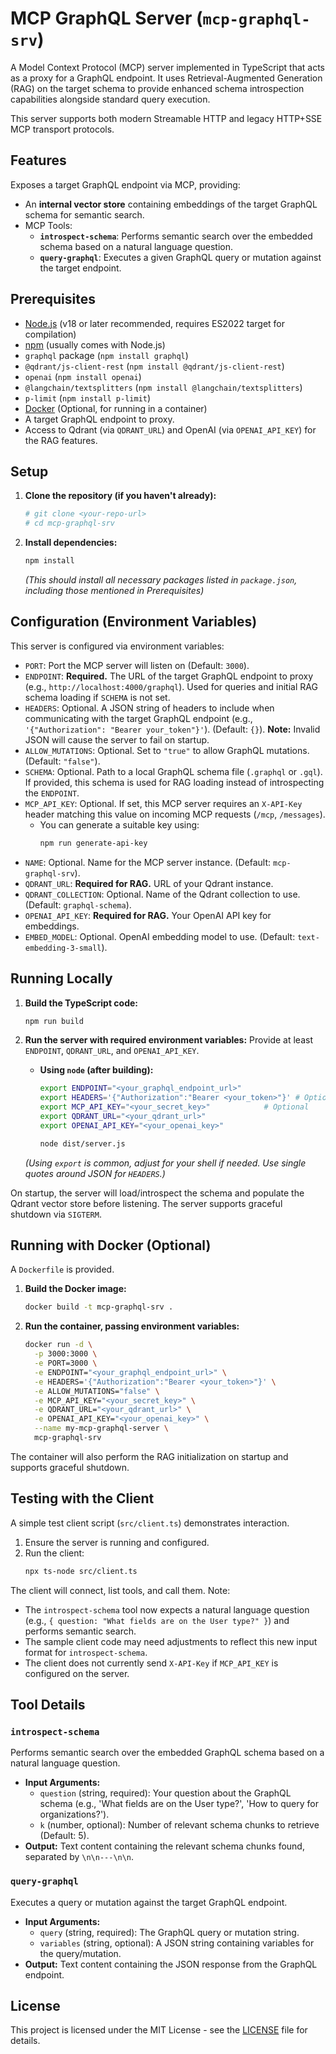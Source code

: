 # MCP GraphQL Server (`mcp-graphql-srv`)

A Model Context Protocol (MCP) server implemented in TypeScript that acts as a proxy for a GraphQL endpoint. It uses Retrieval-Augmented Generation (RAG) on the target schema to provide enhanced schema introspection capabilities alongside standard query execution.

This server supports both modern Streamable HTTP and legacy HTTP+SSE MCP transport protocols.

## Features

Exposes a target GraphQL endpoint via MCP, providing:

*   An **internal vector store** containing embeddings of the target GraphQL schema for semantic search.
*   MCP Tools:
    *   **`introspect-schema`**: Performs semantic search over the embedded schema based on a natural language question.
    *   **`query-graphql`**: Executes a given GraphQL query or mutation against the target endpoint.

## Prerequisites

*   [Node.js](https://nodejs.org/) (v18 or later recommended, requires ES2022 target for compilation)
*   [npm](https://www.npmjs.com/) (usually comes with Node.js)
*   `graphql` package (`npm install graphql`)
*   `@qdrant/js-client-rest` (`npm install @qdrant/js-client-rest`)
*   `openai` (`npm install openai`)
*   `@langchain/textsplitters` (`npm install @langchain/textsplitters`)
*   `p-limit` (`npm install p-limit`)
*   [Docker](https://www.docker.com/) (Optional, for running in a container)
*   A target GraphQL endpoint to proxy.
*   Access to Qdrant (via `QDRANT_URL`) and OpenAI (via `OPENAI_API_KEY`) for the RAG features.

## Setup

1.  **Clone the repository (if you haven't already):**
    ```bash
    # git clone <your-repo-url>
    # cd mcp-graphql-srv
    ```

2.  **Install dependencies:**
    ```bash
    npm install
    ```
    *(This should install all necessary packages listed in `package.json`, including those mentioned in Prerequisites)*

## Configuration (Environment Variables)

This server is configured via environment variables:

*   `PORT`: Port the MCP server will listen on (Default: `3000`).
*   `ENDPOINT`: **Required.** The URL of the target GraphQL endpoint to proxy (e.g., `http://localhost:4000/graphql`). Used for queries and initial RAG schema loading if `SCHEMA` is not set.
*   `HEADERS`: Optional. A JSON string of headers to include when communicating with the target GraphQL endpoint (e.g., `'{"Authorization": "Bearer your_token"}'`). (Default: `{}`). **Note:** Invalid JSON will cause the server to fail on startup.
*   `ALLOW_MUTATIONS`: Optional. Set to `"true"` to allow GraphQL mutations. (Default: `"false"`).
*   `SCHEMA`: Optional. Path to a local GraphQL schema file (`.graphql` or `.gql`). If provided, this schema is used for RAG loading instead of introspecting the `ENDPOINT`.
*   `MCP_API_KEY`: Optional. If set, this MCP server requires an `X-API-Key` header matching this value on incoming MCP requests (`/mcp`, `/messages`).
    *   You can generate a suitable key using:
        ```bash
        npm run generate-api-key
        ```
*   `NAME`: Optional. Name for the MCP server instance. (Default: `mcp-graphql-srv`).
*   `QDRANT_URL`: **Required for RAG.** URL of your Qdrant instance.
*   `QDRANT_COLLECTION`: Optional. Name of the Qdrant collection to use. (Default: `graphql-schema`).
*   `OPENAI_API_KEY`: **Required for RAG.** Your OpenAI API key for embeddings.
*   `EMBED_MODEL`: Optional. OpenAI embedding model to use. (Default: `text-embedding-3-small`).

## Running Locally

1.  **Build the TypeScript code:**
    ```bash
    npm run build
    ```

2.  **Run the server with required environment variables:**
    Provide at least `ENDPOINT`, `QDRANT_URL`, and `OPENAI_API_KEY`.

    *   **Using `node` (after building):**
        ```bash
        export ENDPOINT="<your_graphql_endpoint_url>"
        export HEADERS='{"Authorization":"Bearer <your_token>"}' # Optional
        export MCP_API_KEY="<your_secret_key>"            # Optional
        export QDRANT_URL="<your_qdrant_url>"
        export OPENAI_API_KEY="<your_openai_key>"

        node dist/server.js
        ```
    *(Using `export` is common, adjust for your shell if needed. Use single quotes around JSON for `HEADERS`.)*

On startup, the server will load/introspect the schema and populate the Qdrant vector store before listening. The server supports graceful shutdown via `SIGTERM`.

## Running with Docker (Optional)

A `Dockerfile` is provided.

1.  **Build the Docker image:**
    ```bash
    docker build -t mcp-graphql-srv .
    ```

2.  **Run the container, passing environment variables:**
    ```bash
    docker run -d \
      -p 3000:3000 \
      -e PORT=3000 \
      -e ENDPOINT="<your_graphql_endpoint_url>" \
      -e HEADERS='{"Authorization":"Bearer <your_token>"}' \
      -e ALLOW_MUTATIONS="false" \
      -e MCP_API_KEY="<your_secret_key>" \
      -e QDRANT_URL="<your_qdrant_url>" \
      -e OPENAI_API_KEY="<your_openai_key>" \
      --name my-mcp-graphql-server \
      mcp-graphql-srv
    ```

The container will also perform the RAG initialization on startup and supports graceful shutdown.

## Testing with the Client

A simple test client script (`src/client.ts`) demonstrates interaction.

1.  Ensure the server is running and configured.
2.  Run the client:
    ```bash
    npx ts-node src/client.ts
    ```

The client will connect, list tools, and call them. Note:
*   The `introspect-schema` tool now expects a natural language question (e.g., `{ question: "What fields are on the User type?" }`) and performs semantic search.
*   The sample client code may need adjustments to reflect this new input format for `introspect-schema`.
*   The client does not currently send `X-API-Key` if `MCP_API_KEY` is configured on the server.

## Tool Details

### `introspect-schema`

Performs semantic search over the embedded GraphQL schema based on a natural language question.

*   **Input Arguments:**
    *   `question` (string, required): Your question about the GraphQL schema (e.g., 'What fields are on the User type?', 'How to query for organizations?').
    *   `k` (number, optional): Number of relevant schema chunks to retrieve (Default: 5).
*   **Output:** Text content containing the relevant schema chunks found, separated by `\n\n---\n\n`.

### `query-graphql`

Executes a query or mutation against the target GraphQL endpoint.

*   **Input Arguments:**
    *   `query` (string, required): The GraphQL query or mutation string.
    *   `variables` (string, optional): A JSON string containing variables for the query/mutation.
*   **Output:** Text content containing the JSON response from the GraphQL endpoint.

## License

This project is licensed under the MIT License - see the [LICENSE](LICENSE) file for details. 